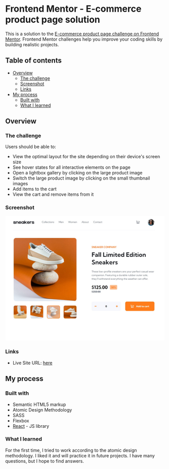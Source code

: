 # Frontend Mentor - E-commerce product page solution

This is a solution to the [E-commerce product page challenge on Frontend Mentor](https://www.frontendmentor.io/challenges/ecommerce-product-page-UPsZ9MJp6). Frontend Mentor challenges help you improve your coding skills by building realistic projects.

## Table of contents

- [Overview](#overview)
  - [The challenge](#the-challenge)
  - [Screenshot](#screenshot)
  - [Links](#links)
- [My process](#my-process)
  - [Built with](#built-with)
  - [What I learned](#what-i-learned)

## Overview

### The challenge

Users should be able to:

- View the optimal layout for the site depending on their device's screen size
- See hover states for all interactive elements on the page
- Open a lightbox gallery by clicking on the large product image
- Switch the large product image by clicking on the small thumbnail images
- Add items to the cart
- View the cart and remove items from it

### Screenshot

![](./src/Assets/final.jpg)

### Links

- Live Site URL: [here](https://transcendent-rolypoly-3d29c4.netlify.app/)

## My process

### Built with

- Semantic HTML5 markup
- Atomic Design Methodology
- SASS
- Flexbox
- [React](https://reactjs.org/) - JS library

### What I learned

For the first time, I tried to work according to the atomic design methodology. I liked it and will practice it in future projects. I have many questions, but I hope to find answers.
